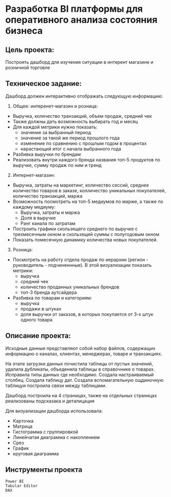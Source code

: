 # Разработка BI платформы для оперативного анализа состояния бизнеса 

## Цель проекта:

Построить дашборд для изучения ситуации в интерент магазине и розничной торговле

## Техническое задание:

Дашборд должен интерактивно отображать следующую информацию:
1. Общее: интеренет-магазин и розница:
- Выручка, количество транзакций, объем продаж, средний чек
- Также должны дать возможность выбирать год и месяц
- Для каждой метрики нужно показать: 
	- значение за выбранный период
	- значение за такой же период прошлого года
  - изменение по сравнению с прошлым годом в процентах
  - нарастающий итог с начала выбранного года
- Разбивка выручки по брендам
- Реализовать внутри каждого бренда названия топ-5 продуктов по выручке, сумму продаж по ним и тренд
2. Интернет-магазин:
- Выручка, затраты на маркетинг, количество сессий, среднее количество товаров в заказе, колличество уникальных покупателей, количество транзакций, маржа
- Возможность посмотреть на топ-5 медиумов по марже, а также по каждому медиуму:
  - Выручка, затраты и маржа
  - Доля в выручке
  - Ранг канала по затратам
- Построить графики скользящего среднего по выручке с трехмесячным окном и скользящей суммы с полугодовым окном
- Показать помесячную динамику количества новых покупателей.
3. Розница:
- Посмотреть на работу отдела продаж по иерархии (регион - руководитель - подчиненнные). В этой визуализации показать метрики:
  - выручка
  - средний чек
  - количество проданных уникальных брендов
  - топ-3 бренда аутсайдера
- Разбивка по товарам и категориям:
  - выручка
  - продажи в штуках
  - доля выручки от заказов, в которых покупается от 3-х штук одного товара
  
## Описание проекта:

Исходные данные представляют собой набор файлов, содержащих информацию о каналах, клиентах, менеджерах, товаре и транзакциях.

На этапе загрузки данных почистила таблицы от пустых значений, удалила дубликаты, объеденила таблицы в справочнике о товарах. Исправила типы данных где необходимо. Создала настраиваемый столбец. Создала таблицу дат. Создала вспомагательную ощдиночную таблицуи построила связи между таблицами.

Дашборд построила на 4 страницах, также на отдельных страницах реализованы подсказака и деталицация

Для визуализации дашборда использовала:
- Карточка
- Матрица
- Гистограмма с группировкой
- Линейчатая диаграмма с накоплением
- Срез
- График
- круговая диаграмма

## Инструменты проекта
```
Power BI
Tabular Editor
DAX
```
